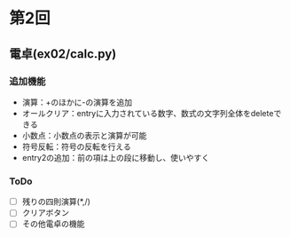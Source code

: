 # 第2回
## 電卓(ex02/calc.py)
### 追加機能
- 演算：+のほかに-の演算を追加
- オールクリア：entryに入力されている数字、数式の文字列全体をdeleteできる
- 小数点：小数点の表示と演算が可能
- 符号反転：符号の反転を行える
- entry2の追加：前の項は上の段に移動し、使いやすく

### ToDo
- [ ] 残りの四則演算(*,/)
- [ ] クリアボタン
- [ ] その他電卓の機能